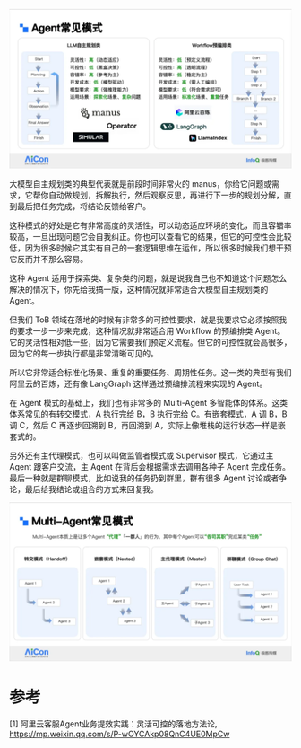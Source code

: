 ![](.00_Agent常见模式_images/agent模式.png)

大模型自主规划类的典型代表就是前段时间非常火的 manus，你给它问题或需求，它帮你自动做规划，拆解执行，然后观察反思，再进行下一步的规划分解，直到最后把任务完成，将结论反馈给客户。

这种模式的好处是它有非常高度的灵活性，可以动态适应环境的变化，而且容错率较高，一旦出现问题它会自我纠正。你也可以查看它的结果，但它的可控性会比较低，因为很多时候它其实有自己的一套逻辑思维在运作，所以很多时候我们想干预它反而并不那么容易。

这种 Agent 适用于探索类、复杂类的问题，就是说我自己也不知道这个问题怎么解决的情况下，你先给我搞一版，这种情况就非常适合大模型自主规划类的 Agent。

但我们 ToB 领域在落地的时候有非常多的可控性要求，就是我要求它必须按照我的要求一步一步来完成，这种情况就非常适合用 Workflow 的预编排类 Agent。它的灵活性相对低一些，因为它需要我们预定义流程。但它的可控性就会高很多，因为它的每一步执行都是非常清晰可见的。

所以它非常适合标准化场景、重复的重要任务、周期性任务。这一类的典型有我们阿里云的百炼，还有像 LangGraph 这样通过预编排流程来实现的 Agent。

在 Agent 模式的基础上，我们也有非常多的 Multi-Agent 多智能体的体系。这类体系常见的有转交模式，A 执行完给 B，B 执行完给 C。有嵌套模式，A 调 B，B 调 C，然后 C 再逐步回溯到 B，再回溯到 A，实际上像堆栈的运行状态一样是嵌套式的。

另外还有主代理模式，也可以叫做监管者模式或 Supervisor 模式，它通过主 Agent 跟客户交流，主 Agent 在背后会根据需求去调用各种子 Agent 完成任务。最后一种就是群聊模式，比如说我的任务扔到群里，群有很多 Agent 讨论或者争论，最后给我结论或组合的方式来回复我。

![](.00_Agent常见模式_images/multi_agent模式.png)



# 参考

[1] 阿里云客服Agent业务提效实践：灵活可控的落地方法论, https://mp.weixin.qq.com/s/P-wOYCAkp08QnC4UE0MpCw